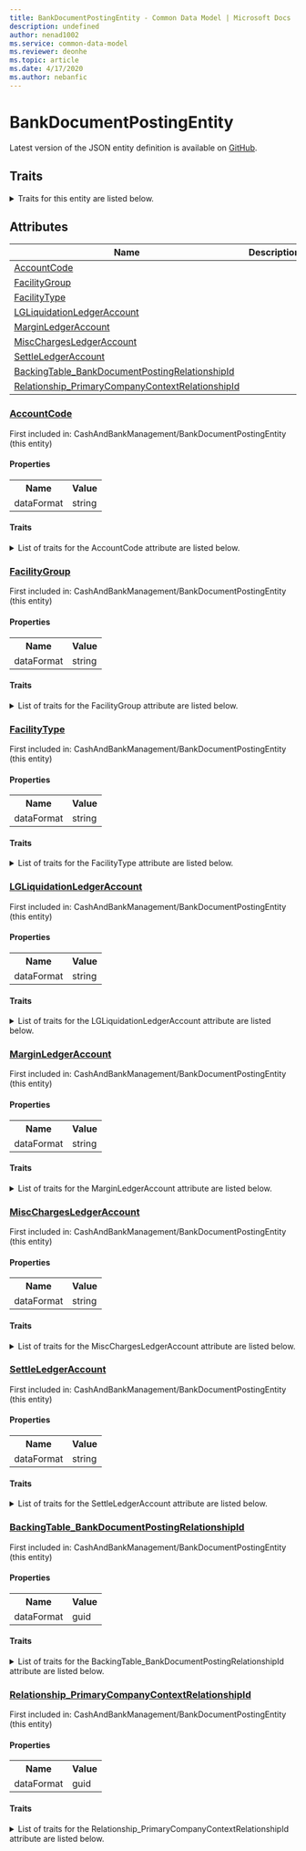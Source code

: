 ```yaml
---
title: BankDocumentPostingEntity - Common Data Model | Microsoft Docs
description: undefined
author: nenad1002
ms.service: common-data-model
ms.reviewer: deonhe
ms.topic: article
ms.date: 4/17/2020
ms.author: nebanfic
---
```


# BankDocumentPostingEntity

  
 Latest version of the JSON entity definition is available on <a href="https://github.com/Microsoft/CDM/tree/master/schemaDocuments/core/erp/Entities/Finance/CashAndBankManagement/BankDocumentPostingEntity.cdm.json" target="_blank">GitHub</a>.  

## Traits

<details>
<summary>Traits for this entity are listed below.  
</summary>

**is.CDM.entityVersion**  
  <table><tr><th>Parameter</th><th>Value</th><th>Data type</th><th>Explanation</th></tr><tr><td>versionNumber</td><td>"1.0.0"</td><td>string</td><td>semantic version number of the entity</td></tr></table>

**is.application.releaseVersion**  
  <table><tr><th>Parameter</th><th>Value</th><th>Data type</th><th>Explanation</th></tr><tr><td>releaseVersion</td><td>"10.0.13.0"</td><td>string</td><td>semantic version number of the application introducing this entity</td></tr></table>

</details>

## Attributes

|Name|Description|First Included in Instance|
|---|---|---|
|[AccountCode](#AccountCode)||<a href="BankDocumentPostingEntity.md" target="_blank">CashAndBankManagement/BankDocumentPostingEntity</a>|
|[FacilityGroup](#FacilityGroup)||<a href="BankDocumentPostingEntity.md" target="_blank">CashAndBankManagement/BankDocumentPostingEntity</a>|
|[FacilityType](#FacilityType)||<a href="BankDocumentPostingEntity.md" target="_blank">CashAndBankManagement/BankDocumentPostingEntity</a>|
|[LGLiquidationLedgerAccount](#LGLiquidationLedgerAccount)||<a href="BankDocumentPostingEntity.md" target="_blank">CashAndBankManagement/BankDocumentPostingEntity</a>|
|[MarginLedgerAccount](#MarginLedgerAccount)||<a href="BankDocumentPostingEntity.md" target="_blank">CashAndBankManagement/BankDocumentPostingEntity</a>|
|[MiscChargesLedgerAccount](#MiscChargesLedgerAccount)||<a href="BankDocumentPostingEntity.md" target="_blank">CashAndBankManagement/BankDocumentPostingEntity</a>|
|[SettleLedgerAccount](#SettleLedgerAccount)||<a href="BankDocumentPostingEntity.md" target="_blank">CashAndBankManagement/BankDocumentPostingEntity</a>|
|[BackingTable_BankDocumentPostingRelationshipId](#BackingTable_BankDocumentPostingRelationshipId)||<a href="BankDocumentPostingEntity.md" target="_blank">CashAndBankManagement/BankDocumentPostingEntity</a>|
|[Relationship_PrimaryCompanyContextRelationshipId](#Relationship_PrimaryCompanyContextRelationshipId)||<a href="BankDocumentPostingEntity.md" target="_blank">CashAndBankManagement/BankDocumentPostingEntity</a>|

### <a href=#AccountCode name="AccountCode">AccountCode</a>

First included in: CashAndBankManagement/BankDocumentPostingEntity (this entity)  

#### Properties

<table><tr><th>Name</th><th>Value</th></tr><tr><td>dataFormat</td><td>string</td></tr></table>

#### Traits

<details>
<summary>List of traits for the AccountCode attribute are listed below.</summary>

**is.dataFormat.character**  
**is.dataFormat.big**  
**is.dataFormat.array**  
**is.dataFormat.character**  
**is.dataFormat.array**  
</details>

### <a href=#FacilityGroup name="FacilityGroup">FacilityGroup</a>

First included in: CashAndBankManagement/BankDocumentPostingEntity (this entity)  

#### Properties

<table><tr><th>Name</th><th>Value</th></tr><tr><td>dataFormat</td><td>string</td></tr></table>

#### Traits

<details>
<summary>List of traits for the FacilityGroup attribute are listed below.</summary>

**is.dataFormat.character**  
**is.dataFormat.big**  
**is.dataFormat.array**  
**is.dataFormat.character**  
**is.dataFormat.array**  
</details>

### <a href=#FacilityType name="FacilityType">FacilityType</a>

First included in: CashAndBankManagement/BankDocumentPostingEntity (this entity)  

#### Properties

<table><tr><th>Name</th><th>Value</th></tr><tr><td>dataFormat</td><td>string</td></tr></table>

#### Traits

<details>
<summary>List of traits for the FacilityType attribute are listed below.</summary>

**is.dataFormat.character**  
**is.dataFormat.big**  
**is.dataFormat.array**  
**is.dataFormat.character**  
**is.dataFormat.array**  
</details>

### <a href=#LGLiquidationLedgerAccount name="LGLiquidationLedgerAccount">LGLiquidationLedgerAccount</a>

First included in: CashAndBankManagement/BankDocumentPostingEntity (this entity)  

#### Properties

<table><tr><th>Name</th><th>Value</th></tr><tr><td>dataFormat</td><td>string</td></tr></table>

#### Traits

<details>
<summary>List of traits for the LGLiquidationLedgerAccount attribute are listed below.</summary>

**is.dataFormat.character**  
**is.dataFormat.big**  
**is.dataFormat.array**  
**is.dataFormat.character**  
**is.dataFormat.array**  
</details>

### <a href=#MarginLedgerAccount name="MarginLedgerAccount">MarginLedgerAccount</a>

First included in: CashAndBankManagement/BankDocumentPostingEntity (this entity)  

#### Properties

<table><tr><th>Name</th><th>Value</th></tr><tr><td>dataFormat</td><td>string</td></tr></table>

#### Traits

<details>
<summary>List of traits for the MarginLedgerAccount attribute are listed below.</summary>

**is.dataFormat.character**  
**is.dataFormat.big**  
**is.dataFormat.array**  
**is.dataFormat.character**  
**is.dataFormat.array**  
</details>

### <a href=#MiscChargesLedgerAccount name="MiscChargesLedgerAccount">MiscChargesLedgerAccount</a>

First included in: CashAndBankManagement/BankDocumentPostingEntity (this entity)  

#### Properties

<table><tr><th>Name</th><th>Value</th></tr><tr><td>dataFormat</td><td>string</td></tr></table>

#### Traits

<details>
<summary>List of traits for the MiscChargesLedgerAccount attribute are listed below.</summary>

**is.dataFormat.character**  
**is.dataFormat.big**  
**is.dataFormat.array**  
**is.dataFormat.character**  
**is.dataFormat.array**  
</details>

### <a href=#SettleLedgerAccount name="SettleLedgerAccount">SettleLedgerAccount</a>

First included in: CashAndBankManagement/BankDocumentPostingEntity (this entity)  

#### Properties

<table><tr><th>Name</th><th>Value</th></tr><tr><td>dataFormat</td><td>string</td></tr></table>

#### Traits

<details>
<summary>List of traits for the SettleLedgerAccount attribute are listed below.</summary>

**is.dataFormat.character**  
**is.dataFormat.big**  
**is.dataFormat.array**  
**is.dataFormat.character**  
**is.dataFormat.array**  
</details>

### <a href=#BackingTable_BankDocumentPostingRelationshipId name="BackingTable_BankDocumentPostingRelationshipId">BackingTable_BankDocumentPostingRelationshipId</a>

First included in: CashAndBankManagement/BankDocumentPostingEntity (this entity)  

#### Properties

<table><tr><th>Name</th><th>Value</th></tr><tr><td>dataFormat</td><td>guid</td></tr></table>

#### Traits

<details>
<summary>List of traits for the BackingTable_BankDocumentPostingRelationshipId attribute are listed below.</summary>

**is.dataFormat.character**  
**is.dataFormat.big**  
**is.dataFormat.array**  
**is.dataFormat.guid**  
**means.identity.entityId**  
**is.linkedEntity.identifier**  
Marks the attribute(s) that hold foreign key references to a linked (used as an attribute) entity. This attribute is added to the resolved entity to enumerate the referenced entities.  <table><tr><th>Parameter</th><th>Value</th><th>Data type</th><th>Explanation</th></tr><tr><td>entityReferences</td><td><table><tr><th>entityReference</th><th>attributeReference</th></tr><tr><td><a href="../../../Tables/Finance/Bank/Group/BankDocumentPosting.md" target="_blank">/core/erp/Tables/Finance/Bank/Group/BankDocumentPosting.cdm.json/BankDocumentPosting</a></td><td><a href="../../../Tables/Finance/Bank/Group/BankDocumentPosting.md#RecId" target="_blank">RecId</a></td></tr></table></td><td>entity</td><td>a reference to the constant entity holding the list of entity references</td></tr></table>

**is.dataFormat.guid**  
**is.dataFormat.character**  
**is.dataFormat.array**  
</details>

### <a href=#Relationship_PrimaryCompanyContextRelationshipId name="Relationship_PrimaryCompanyContextRelationshipId">Relationship_PrimaryCompanyContextRelationshipId</a>

First included in: CashAndBankManagement/BankDocumentPostingEntity (this entity)  

#### Properties

<table><tr><th>Name</th><th>Value</th></tr><tr><td>dataFormat</td><td>guid</td></tr></table>

#### Traits

<details>
<summary>List of traits for the Relationship_PrimaryCompanyContextRelationshipId attribute are listed below.</summary>

**is.dataFormat.character**  
**is.dataFormat.big**  
**is.dataFormat.array**  
**is.dataFormat.guid**  
**means.identity.entityId**  
**is.linkedEntity.identifier**  
Marks the attribute(s) that hold foreign key references to a linked (used as an attribute) entity. This attribute is added to the resolved entity to enumerate the referenced entities.  <table><tr><th>Parameter</th><th>Value</th><th>Data type</th><th>Explanation</th></tr><tr><td>entityReferences</td><td><table><tr><th>entityReference</th><th>attributeReference</th></tr><tr><td><a href="../../../Tables/Finance/Ledger/Main/CompanyInfo.md" target="_blank">/core/erp/Tables/Finance/Ledger/Main/CompanyInfo.cdm.json/CompanyInfo</a></td><td><a href="../../../Tables/Finance/Ledger/Main/CompanyInfo.md#RecId" target="_blank">RecId</a></td></tr></table></td><td>entity</td><td>a reference to the constant entity holding the list of entity references</td></tr></table>

**is.dataFormat.guid**  
**is.dataFormat.character**  
**is.dataFormat.array**  
</details>

